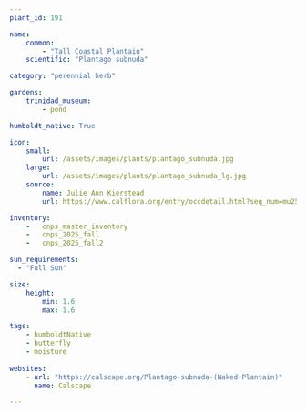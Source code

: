 ```yaml
---
plant_id: 191 

name: 
    common: 
        - "Tall Coastal Plantain"  
    scientific: "Plantago subnuda"  

category: "perennial herb"

gardens:
    trinidad_museum:
        - pond

humboldt_native: True

icon: 
    small: 
        url: /assets/images/plants/plantago_subnuda.jpg
    large: 
        url: /assets/images/plants/plantago_subnuda_lg.jpg
    source: 
        name: Julie Ann Kierstead 
        url: https://www.calflora.org/entry/occdetail.html?seq_num=mu25416

inventory: 
    -   cnps_master_inventory
    -   cnps_2025_fall
    -   cnps_2025_fall2

sun_requirements:
  - "Full Sun"

size:
    height: 
        min: 1.6
        max: 1.6 

tags: 
    - humboldtNative
    - butterfly
    - moisture
 
websites: 
    - url: "https://calscape.org/Plantago-subnuda-(Naked-Plantain)"
      name: Calscape

---
```


